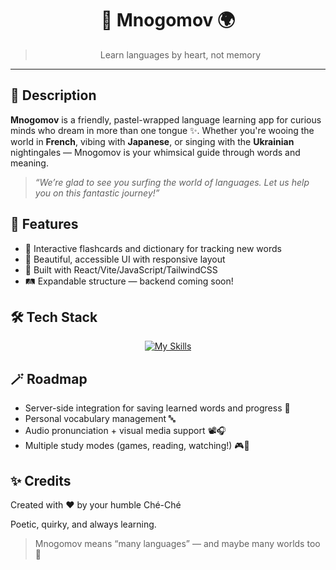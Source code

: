 <div align=center>

# 🦉 Mnogomov 🌍
>
> Learn languages by heart, not memory

</div>

---

## 📖 Description

**Mnogomov** is a friendly, pastel-wrapped language learning app for curious minds who dream in more than one tongue ✨. Whether you're wooing the world in **French**, vibing with **Japanese**, or singing with the **Ukrainian** nightingales — Mnogomov is your whimsical guide through words and meaning.

> _“We’re glad to see you surfing the world of languages. Let us help you on this fantastic journey!”_

## 🚀 Features

- 🎴 Interactive flashcards and dictionary for tracking new words
- 🎨 Beautiful, accessible UI with responsive layout
- 💖 Built with React/Vite/JavaScript/TailwindCSS
- 🛤️ Expandable structure — backend coming soon!

## 🛠️ Tech Stack

<div align=center>

[![My Skills](https://skillicons.dev/icons?i=react,js,vite,tailwind,nodejs,express,mongodb)](https://skillicons.dev)

</div>

## 🪄 Roadmap

- Server-side integration for saving learned words and progress 📡
- Personal vocabulary management 🔤
- Audio pronunciation + visual media support 📽️🎧
- Multiple study modes (games, reading, watching!) 🎮📖

## ✨ Credits

Created with ❤️ by your humble Ché-Ché

Poetic, quirky, and always learning.

> Mnogomov means “many languages” — and maybe many worlds too 🌌
